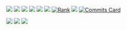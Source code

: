 ![](https://github-readme-stats.vercel.app/api?username=dhodgson615&show_icons=true&theme=tokyonight)
![](https://github-readme-stats.vercel.app/api/top-langs/?username=dhodgson615&theme=tokyonight)
![](https://github-readme-streak-stats.herokuapp.com/?user=dhodgson615&theme=tokyonight)
![](https://github-profile-trophy.vercel.app/?username=dhodgson615&theme=tokyonight)
![](https://github-readme-activity-graph.cyclic.app/graph?username=dhodgson615&theme=tokyo-night)
![](https://raw.githubusercontent.com/dhodgson615/dhodgson615/main/github-metrics.svg)
[![Rank](https://github-profile-summary-cards.vercel.app/api/cards/profile-details?username=dhodgson615&theme=tokyonight)](https://github.com/dhodgson615)
![](https://raw.githubusercontent.com/dhodgson615/dhodgson615/output/github-contribution-grid-snake.svg)
[![Commits Card](https://github-profile-summary-cards.vercel.app/api/cards/productive-time?username=dhodgson615&theme=tokyonight)](https://github.com/dhodgson615)

![](https://komarev.com/ghpvc/?username=dhodgson615&label=Profile%20views&color=blue&style=flat)
![](https://img.shields.io/github/followers/dhodgson615?label=Follow&style=social)
![](https://img.shields.io/github/stars/dhodgson615?style=social)
